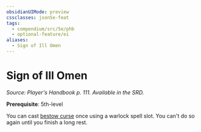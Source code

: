```yaml
---
obsidianUIMode: preview
cssclasses: json5e-feat
tags:
  - compendium/src/5e/phb
  - optional-feature/ei
aliases:
  - Sign of Ill Omen
---
```

# Sign of Ill Omen
*Source: Player's Handbook p. 111. Available in the SRD.*  

**Prerequisite**: 5th-level

You can cast [bestow curse](2-Mechanics/CLI/spells/bestow-curse.md) once using a warlock spell slot. You can't do so again until you finish a long rest.